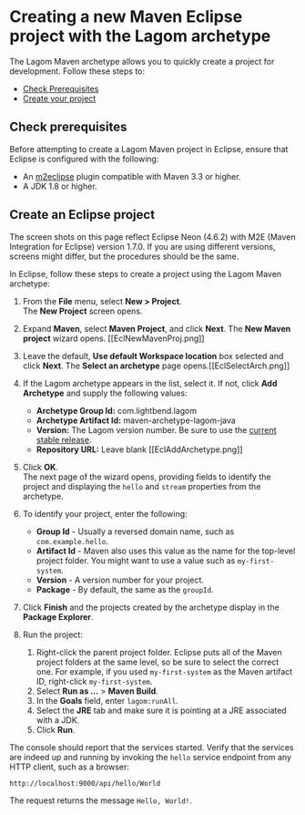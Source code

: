 # Creating a new Maven Eclipse project with the Lagom archetype

The Lagom Maven archetype allows you to quickly create a project for development. Follow these steps to:

* [Check Prerequisites](#Check-prerequisites)
* [Create your project](#Create-an-Eclipse-project)

## Check prerequisites

Before attempting to create a Lagom Maven project in Eclipse, ensure that Eclipse is configured with the following:

* An [m2eclipse](http://www.eclipse.org/m2e/documentation/m2e-documentation.html) plugin compatible with Maven 3.3 or higher.
* A JDK 1.8 or higher.

## Create an Eclipse project

The screen shots on this page reflect Eclipse Neon (4.6.2) with M2E (Maven Integration for Eclipse) version 1.7.0. If you are using different versions, screens might differ, but the procedures should be the same.

In Eclipse, follow these steps to create a project using the Lagom Maven archetype:

1. From the **File** menu, select **New > Project**.  
    The **New Project** screen opens. 
1. Expand **Maven**, select **Maven Project**, and click **Next**. 
    The **New Maven project** wizard opens. [[EclNewMavenProj.png]]
1. Leave the default, **Use default Workspace location** box selected and click **Next**. 
    The **Select an archetype** page opens.[[EclSelectArch.png]]
1. If the Lagom archetype appears in the list, select it. If not, click **Add Archetype** and supply the following values:
    * **Archetype Group Id:** com.lightbend.lagom
    * **Archetype Artifact Id:** maven-archetype-lagom-java
    * **Version:** The Lagom version number. Be sure to use the [current stable release](https://www.lagomframework.com/documentation/). 
    * **Repository URL:** Leave blank
    [[EclAddArchetype.png]]
    
1. Click **OK**.    
    The next page of the wizard opens, providing fields to identify the project and displaying the `hello` and `stream` properties from the archetype.
    
1. To identify your project, enter the following:
    * **Group Id**  - Usually a reversed domain name, such as `com.example.hello`.
    * **Artifact Id** - Maven also uses this value as the name for the top-level project folder. You might want to use a value such as `my-first-system`. 
    * **Version** - A version number for your project.
    * **Package** - By default, the same as the `groupId`. 
    
1. Click **Finish** and the projects created by the archetype display in the **Package Explorer**. 

1. Run the project:
    1. Right-click the parent project folder.
    Eclipse puts all of the Maven project folders at the same level, so be sure to select the correct one. For example, if you used `my-first-system` as the Maven artifact ID, right-click `my-first-system`.
    1. Select **Run as ...** > **Maven Build**.
    1. In the **Goals** field, enter `lagom:runAll`.
    1. Select the **JRE** tab and make sure it is pointing at a JRE associated with a JDK. 
    1. Click **Run**.
    
The console should report that the services started. Verify that the services are indeed up and running by invoking the `hello` service endpoint from any HTTP client, such as a browser: 
    
```
http://localhost:9000/api/hello/World
```
The request returns the message `Hello, World!`.
  
